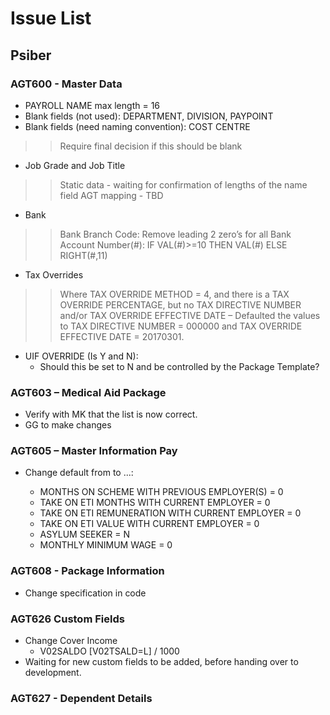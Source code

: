# Issue List
## Psiber 
### AGT600 - Master Data
* PAYROLL NAME max length = 16
* Blank fields (not used): DEPARTMENT, DIVISION, PAYPOINT
* Blank fields (need naming convention): COST CENTRE
> > Require final decision if this should be blank
* Job Grade and Job Title
> > Static data - waiting for confirmation of lengths of the name field
> > AGT mapping - TBD
* Bank   
> > Bank Branch Code: Remove leading 2 zero’s for all
> > Bank Account Number(#): IF VAL(#)>=10 THEN VAL(#) ELSE RIGHT(#,11)
* Tax Overrides
> > Where TAX OVERRIDE METHOD = 4, and there is a TAX OVERRIDE PERCENTAGE, but no TAX DIRECTIVE NUMBER and/or TAX OVERRIDE EFFECTIVE DATE – Defaulted the values to TAX DIRECTIVE NUMBER = 000000 and TAX OVERRIDE EFFECTIVE DATE = 20170301. 
* UIF OVERRIDE (Is Y and N): 
   * Should this be set to N and be controlled by the Package Template?
### AGT603 – Medical Aid Package
* Verify with MK that the list is now correct.
* GG to make changes 
### AGT605 – Master Information Pay
* Change default from <blank> to ...:
   * MONTHS ON SCHEME WITH PREVIOUS EMPLOYER(S) = 0
   * TAKE ON ETI MONTHS WITH CURRENT EMPLOYER = 0
   * TAKE ON ETI REMUNERATION WITH CURRENT EMPLOYER = 0
   * TAKE ON ETI VALUE WITH CURRENT EMPLOYER = 0
   * ASYLUM SEEKER = N
   * MONTHLY MINIMUM WAGE = 0
### AGT608 - Package Information
* Change specification in code
### AGT626 Custom Fields
* Change Cover Income
   * V02SALDO [V02TSALD=L] / 1000 
* Waiting for new custom fields to be added, before handing over to development.
### AGT627 - Dependent Details
